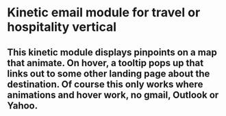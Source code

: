 # Kinetic email module for travel or hospitality vertical
## This kinetic module displays pinpoints on a map that animate. On hover, a tooltip pops up that links out to some other landing page about the destination. Of course this only works where animations and hover work, no gmail, Outlook or Yahoo.